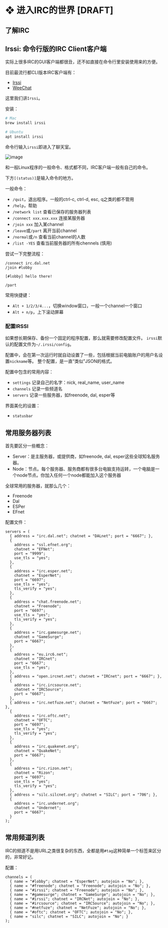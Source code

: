 # ❖ 进入IRC的世界 [DRAFT]


## 了解IRC




## Irssi: 命令行版的IRC Client客户端 


实际上很多IRC的GUI客户端都很丑，还不如直接在命令行里安装使用来的方便。

目前最流行都CLI版本IRC客户端有：
- [Irssi](https://irssi.org/download/)
- [WeeChat](https://weechat.org/about/)

这里我们讲`Irssi`。

安装：
```sh
# Mac
brew install irssi

# Ubuntu
apt install irssi
```

命令行输入`irssi`即进入了聊天室。

![image](https://user-images.githubusercontent.com/14041622/52466685-1a81b700-2bbe-11e9-8e39-d40154a49ca0.png)

和一般Linux程序的一般命令、格式都不同，IRC客户端一般有自己的命令。

下方`[(status)]`是输入命令的地方。

一般命令：
- `/quit`，退出程序。一般的ctrl-c, ctrl-d, esc, q之类的都不管用
- `/help`，帮助
- `/network list` 查看已保存的服务器列表
- `/connect xxx.xxx.xxx` 连接某服务器
- `/join xxx` 加入某channel
- `/leave`或`/part` 离开当前channel
- `/normal`或`/n` 查看当前channel的人数
- `/list -YES` 查看当前服务器的所有chennels (慎用)

尝试一下完整流程：
```
/connect irc.dal.net
/join #lobby

[#lobby] hello there!

/part
```

常用快捷键：
- `Alt + 1/2/3/4...`，切换window窗口，一般一个channel一个窗口
- `Alt + n/p`，上下滚动屏幕


### 配置IRSSI

如果想长期保存、备份一个固定的程序配置，那么就需要修改配置文件。
`irssi`默认的配置文件为`~/.irssi/config`。

配置中，会在第一次运行时就自动设置了一些，包括根据当前电脑账户的用户名设置`nickname`等。
整个配置，是一直“类似”JSON的格式。

配置中包含的常用内容：
- `settings` 记录自己的名字：nick, real_name, user_name
- `channels` 记录一些频道名
- `servers` 记录一些服务器，如freenode, dal, esper等

界面美化的设置：
- `statusbar`




## 常用服务器列表

首先要区分一些概念：
- Server：是主服务器，或提供商，如freenode, dal, esper这些全球知名服务器。
- Node：节点。每个服务器、服务商都有很多台电脑支持运转，一个电脑是一个node节点。你加入任何一个node都能加入这个服务器

全球常用的服务器，就那么几个：
- Freenode
- Dal
- ESPer
- EFnet

配置文件：
```
servers = (
  { address = "irc.dal.net"; chatnet = "DALnet"; port = "6667"; },
  {
    address = "ssl.efnet.org";
    chatnet = "EFNet";
    port = "9999";
    use_tls = "yes";
  },
  {
    address = "irc.esper.net";
    chatnet = "EsperNet";
    port = "6697";
    use_tls = "yes";
    tls_verify = "yes";
  },
  {
    address = "chat.freenode.net";
    chatnet = "Freenode";
    port = "6697";
    use_tls = "yes";
    tls_verify = "yes";
  },
  {
    address = "irc.gamesurge.net";
    chatnet = "GameSurge";
    port = "6667";
  },
  {
    address = "eu.irc6.net";
    chatnet = "IRCnet";
    port = "6667";
    use_tls = "yes";
  },
  { address = "open.ircnet.net"; chatnet = "IRCnet"; port = "6667"; },
  {
    address = "irc.ircsource.net";
    chatnet = "IRCSource";
    port = "6667";
  },
  { address = "irc.netfuze.net"; chatnet = "NetFuze"; port = "6667"; },
  {
    address = "irc.oftc.net";
    chatnet = "OFTC";
    port = "6697";
    use_tls = "yes";
    tls_verify = "yes";
  },
  {
    address = "irc.quakenet.org";
    chatnet = "QuakeNet";
    port = "6667";
  },
  {
    address = "irc.rizon.net";
    chatnet = "Rizon";
    port = "6697";
    use_tls = "yes";
    tls_verify = "yes";
  },
  { address = "silc.silcnet.org"; chatnet = "SILC"; port = "706"; },
  {
    address = "irc.undernet.org";
    chatnet = "Undernet";
    port = "6667";
  }
);
```

## 常用频道列表

IRC的频道不是用URL之类很复杂的东西，全都是用`#tag`这种简单一个标签来区分的，非常好记。

配置：
```
channels = (
  { name = "#lobby"; chatnet = "EsperNet"; autojoin = "No"; },
  { name = "#freenode"; chatnet = "Freenode"; autojoin = "No"; },
  { name = "#irssi"; chatnet = "Freenode"; autojoin = "No"; },
  { name = "#gamesurge"; chatnet = "GameSurge"; autojoin = "No"; },
  { name = "#irssi"; chatnet = "IRCNet"; autojoin = "No"; },
  { name = "#ircsource"; chatnet = "IRCSource"; autojoin = "No"; },
  { name = "#netfuze"; chatnet = "NetFuze"; autojoin = "No"; },
  { name = "#oftc"; chatnet = "OFTC"; autojoin = "No"; },
  { name = "silc"; chatnet = "SILC"; autojoin = "No"; }
);
```